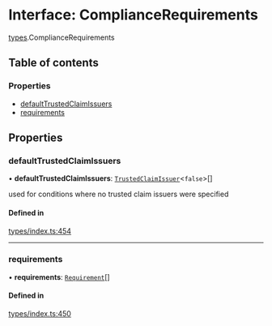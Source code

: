 # Interface: ComplianceRequirements

[types](../wiki/types).ComplianceRequirements

## Table of contents

### Properties

- [defaultTrustedClaimIssuers](../wiki/types.ComplianceRequirements#defaulttrustedclaimissuers)
- [requirements](../wiki/types.ComplianceRequirements#requirements)

## Properties

### defaultTrustedClaimIssuers

• **defaultTrustedClaimIssuers**: [`TrustedClaimIssuer`](../wiki/types.TrustedClaimIssuer)<``false``\>[]

used for conditions where no trusted claim issuers were specified

#### Defined in

[types/index.ts:454](https://github.com/PolymathNetwork/polymesh-sdk/blob/c6fe1be3/src/types/index.ts#L454)

___

### requirements

• **requirements**: [`Requirement`](../wiki/types.Requirement)[]

#### Defined in

[types/index.ts:450](https://github.com/PolymathNetwork/polymesh-sdk/blob/c6fe1be3/src/types/index.ts#L450)
